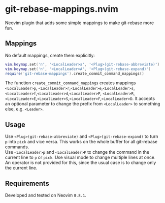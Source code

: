 # git-rebase-mappings.nvim
Neovim plugin that adds some simple mappings to make git-rebase more fun.

## Mappings
No default mappings, create them explicitly:
```lua
vim.keymap.set('n', '<LocalLeader>a', '<Plug>(git-rebase-abbreviate)')
vim.keymap.set('n', '<LocalLeader>A', '<Plug>(git-rebase-expand)')
require('git-rebase-mappings').create_commit_command_mappings()
```

The function `create_commit_command_mappings` creates mappings `<LocalLeader>p`,  `<LocalLeader>r`,`<LocalLeader>e`,`<LocalLeader>s`,`<LocalLeader>f`,`<LocalLeader>d`,`<LocalLeader>P`,  `<LocalLeader>R`,`<LocalLeader>E`,`<LocalLeader>S`,`<LocalLeader>F`,`<LocalLeader>D`. It accepts an optional parameter to change the prefix from `<LocalLeader>` to something else, e.g. `<Leader>`.

## Usage
Use `<Plug>(git-rebase-abbreviate)` and `<Plug>(git-rebase-expand)` to turn `p` into `pick` and vice versa. This works on the whole buffer for all git-rebase commands.  
Use `<LocalLeader>p` and `<LocalLeader>P` to change the command in the current line to `p` or `pick`. Use visual mode to change multiple lines at once. An operator is not provided for this, since the usual case is to change only the current line.

## Requirements
Developed and tested on Neovim `0.8.1`.
